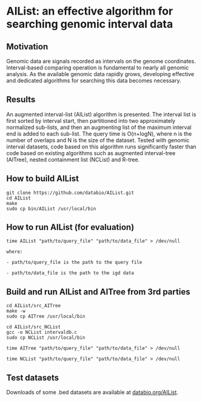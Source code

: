 # AIList: an effective algorithm for searching genomic interval data 

## Motivation

Genomic data are signals recorded as intervals on the genome coordinates. Interval-based comparing operation is fundamental to nearly all genomic analysis. As the available genomic data rapidly grows, developing effective and dedicated algorithms for searching this data becomes necessary. 

## Results

An augmented interval-list (AIList) algorithm is presented. The interval list is first sorted by interval start, then partitioned into two approximately normalized sub-lists, and then an augmenting list of the maximum interval end  is added to each sub-list. The query time is O(n+logN), where n is the number of overlaps and N is the size of the dataset. Tested with genomic interval datasets,  code based on this algorithm runs significantly faster than code based on existing algorithms such as augmented interval-tree (AITree), nested containment list (NCList) and R-tree.  

## How to build AIList

```
git clone https://github.com/databio/AIList.git
cd AIList
make
sudo cp bin/AIList /usr/local/bin
```

## How to run AIList (for evaluation)

```
time AIList "path/to/query_file" "path/to/data_file" > /dev/null

where:

- path/to/query_file is the path to the query file

- path/to/data_file is the path to the igd data

```

## Build and run AIList and AITree from 3rd parties

```
cd AIList/src_AITree
make -w
sudo cp AITree /usr/local/bin
```
```
cd AIList/src_NCList
gcc -o NCList intervaldb.c
sudo cp NCList /usr/local/bin
```
```
time AITree "path/to/query_file" "path/to/data_file" > /dev/null

time NCList "path/to/query_file" "path/to/data_file" > /dev/null

```

## Test datasets

Downloads of some .bed datasets are available at [databio.org/AIList](http://big.databio.org/AIList).

